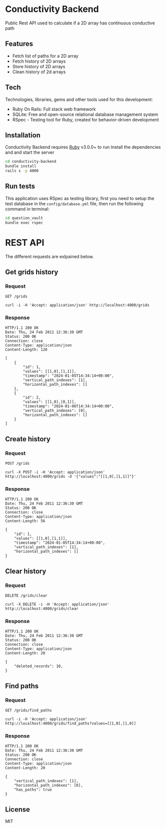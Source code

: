 # Conductivity Backend
Public Rest API used to calculate if a 2D array has continuous conductive path

## Features

- Fetch list of paths for a 2D array
- Fetch history of 2D arrays
- Store history of 2D arrays
- Clean history of 2d arrays

## Tech

Technologies, libraries, gems and other tools used for this development:

- Ruby On Rails: Full stack web framework
- SQLite: Free and open-source relational database management system
- RSpec - Testing tool for Ruby, created for behavior-driven development

## Installation

Conductivity Backend requires [Ruby](https://www.ruby-lang.org/) v3.0.0+ to run
Install the dependencies and and start the server

```sh
cd conductivity-backend
bundle install
rails s -p 4000
```
## Run tests

This application uses RSpec as testing library, first you need to setup the test database in the `config/database.yml` file, then run the following command in terminal:

```sh
cd question_vault
bundle exec rspec
```
# REST API
The different requests are exlpained below.

## Get grids history

### Request

`GET /grids`

    curl -i -H 'Accept: application/json' http://localhost:4000/grids

### Response

    HTTP/1.1 200 OK
    Date: Thu, 24 Feb 2011 12:36:30 GMT
    Status: 200 OK
    Connection: close
    Content-Type: application/json
    Content-Length: 120

    [
        {
            "id": 1,
            "values": [[1,0],[1,1]],
            "timestamp": "2024-01-05T14:34:14+00:00",
            "vertical_path_indexes": [1],
            "horizontal_path_indexes": []
        },
        {
            "id": 2,
            "values": [[1,0],[0,1]],
            "timestamp": "2024-01-06T14:34:14+00:00",
            "vertical_path_indexes": [0],
            "horizontal_path_indexes": []
        }
    ]
    
## Create history

### Request

`POST /grids`

    curl -X POST -i -H 'Accept: application/json' http://localhost:4000/grids -d '{"values":"[[1,0],[1,1]]"}'

### Response

    HTTP/1.1 200 OK
    Date: Thu, 24 Feb 2011 12:36:30 GMT
    Status: 200 OK
    Connection: close
    Content-Type: application/json
    Content-Length: 56

    {
        "id": 1,
        "values": [[1,0],[1,1]],
        "timestamp": "2024-01-05T14:34:14+00:00",
        "vertical_path_indexes": [1],
        "horizontal_path_indexes": []
    }

## Clear history

### Request

`DELETE /grids/clear`

    curl -X DELETE -i -H 'Accept: application/json' http://localhost:4000/grids/clear

### Response

    HTTP/1.1 200 OK
    Date: Thu, 24 Feb 2011 12:36:30 GMT
    Status: 200 OK
    Connection: close
    Content-Type: application/json
    Content-Length: 20

    {
        "deleted_records": 10,
    }
    
## Find paths

### Request

`GET /grids/find_paths`

    curl -i -H 'Accept: application/json' http://localhost:4000/grids/find_paths?values=[[1,0],[1,0]]

### Response

    HTTP/1.1 200 OK
    Date: Thu, 24 Feb 2011 12:36:30 GMT
    Status: 200 OK
    Connection: close
    Content-Type: application/json
    Content-Length: 20

    {
        "vertical_path_indexes": [1],
        "horizontal_path_indexes": [0],
        "has_paths": true
    }

## License
MIT